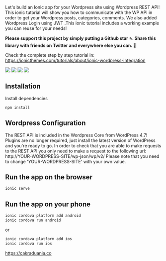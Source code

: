 Let's build an Ionic app for your Wordpress site using Wordpress REST API! This ionic tutorial will show you how to communicate with the WP API in order to get your Wordpress posts, categories, comments. We also added Wordpress Login using JWT .This ionic tutorial includes a working example you can reuse for your needs!


**Please support this project by simply putting a Github star ⭐. Share this library with friends on Twitter and everywhere else you can. 🙏**

Check the complete step by step tutorial in: https://ionicthemes.com/tutorials/about/ionic-wordpress-integration

![](https://s3-us-west-2.amazonaws.com/ionicthemes/tutorials/screenshots/ionic-wordpress-integration/1.jpg)
![](https://s3-us-west-2.amazonaws.com/ionicthemes/tutorials/screenshots/ionic-wordpress-integration/2.jpg)
![](https://s3-us-west-2.amazonaws.com/ionicthemes/tutorials/screenshots/ionic-wordpress-integration/3.jpg)
![](https://s3-us-west-2.amazonaws.com/ionicthemes/tutorials/screenshots/ionic-wordpress-integration/4.jpg)

## Installation

Install  dependencies
```sh
npm install
```

## Wordpress Configuration

The REST API is included in the Wordpress Core from WordPress 4.7! Plugins are no longer required, just install the latest version of WordPress and you're ready to go.
In order to check that you are able to make requests to the REST API you only need to make a request to the following url: http://YOUR-WORDPRESS-SITE/wp-json/wp/v2/
Please note that you need to change 'YOUR-WORDPRESS-SITE' with your own value.


## Run the app on the browser

```sh
ionic serve
```

## Run the app on your phone

```sh
ionic cordova platform add android
ionic cordova run android
```

or

```sh
ionic cordova platform add ios
ionic cordova run ios
```

https://cakraduania.co
